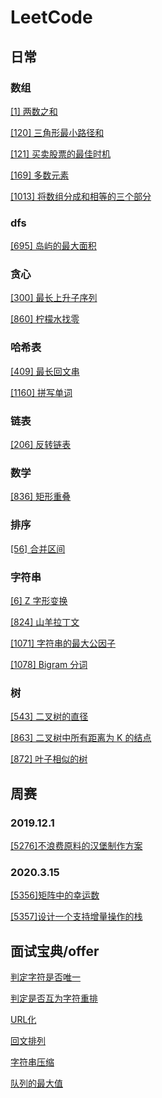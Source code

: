 # LeetCode

## 日常

### 数组

[[1] 两数之和](daily/array/1.两数之和.py)

[[120] 三角形最小路径和](daily/array/120.三角形最小路径和.py)

[[121] 买卖股票的最佳时机](daily/array/121.买卖股票的最佳时机.py)

[[169] 多数元素](daily/array/169.多数元素.py)

[[1013] 将数组分成和相等的三个部分](daily/array/1013.将数组分成和相等的三个部分.py)

### dfs

[[695] 岛屿的最大面积](daily/dfs/695.岛屿的最大面积.py)

### 贪心

[[300] 最长上升子序列](daily/greedy/300.最长上升子序列.py)

[[860] 柠檬水找零](daily/greedy/860.柠檬水找零.py)

### 哈希表

[[409] 最长回文串](daily/hash/409.最长回文串.py)

[[1160] 拼写单词](daily/hash/1160.拼写单词.py)

### 链表

[[206] 反转链表](daily/list/206.反转链表.py)

### 数学

[[836] 矩形重叠](daily/math/836.矩形重叠.py)

### 排序

[[56] 合并区间](daily/sort/56.合并区间.py)

### 字符串

[[6] Z 字形变换](daily/string/6.z-字形变换.py)

[[824] 山羊拉丁文](daily/string/824.山羊拉丁文.py)

[[1071] 字符串的最大公因子](daily/string/1071.字符串的最大公因子.py)

[[1078] Bigram 分词](daily/string/1078.bigram-分词.py)

### 树

[[543] 二叉树的直径](daily/tree/543.二叉树的直径.py)

[[863] 二叉树中所有距离为 K 的结点](daily/tree/863.二叉树中所有距离为-k-的结点.py)

[[872] 叶子相似的树](daily/tree/872.叶子相似的树.py)

## 周赛

### 2019.12.1

[[5276]不浪费原料的汉堡制作方案](weekly/2019.12.1/5276.不浪费原料的汉堡制作方案.py)

### 2020.3.15

[[5356]矩阵中的幸运数](weekly/2020.3.15/5356.矩阵中的幸运数.py)

[[5357]设计一个支持增量操作的栈](weekly/2020.3.15/5357.设计一个支持增量操作的栈.py)

## 面试宝典/offer

[判定字符是否唯一](interview/book/面试题01.01.判定字符是否唯一.py)

[判定是否互为字符重排](interview/book/面试题01.02.判定是否互为字符重排.py)

[URL化](interview/book/面试题01.03.URL化.py)

[回文排列](interview/book/面试题01.04.回文排列.py)

[字符串压缩](interview/book/面试题01.06.字符串压缩.py)

[队列的最大值](interview/book/面试题59-II.队列的最大值.py)
